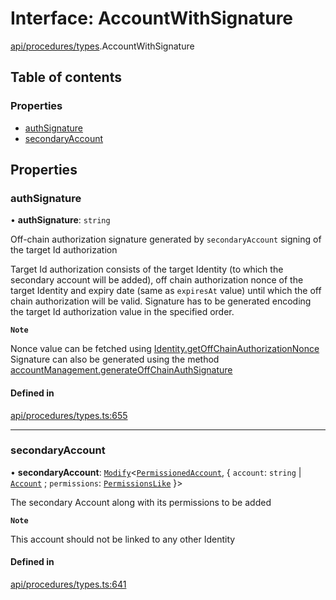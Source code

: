 # Interface: AccountWithSignature

[api/procedures/types](../wiki/api.procedures.types).AccountWithSignature

## Table of contents

### Properties

- [authSignature](../wiki/api.procedures.types.AccountWithSignature#authsignature)
- [secondaryAccount](../wiki/api.procedures.types.AccountWithSignature#secondaryaccount)

## Properties

### authSignature

• **authSignature**: `string`

Off-chain authorization signature generated by `secondaryAccount` signing of the target Id authorization

Target Id authorization consists of the target Identity (to which the secondary account will be added),
off chain authorization nonce of the target Identity and expiry date (same as `expiresAt` value) until which the off chain authorization will be valid.
Signature has to be generated encoding the target Id authorization value in the specified order.

**`Note`**

Nonce value can be fetched using [Identity.getOffChainAuthorizationNonce](../wiki/api.entities.Identity.Identity#getoffchainauthorizationnonce)
Signature can also be generated using the method [accountManagement.generateOffChainAuthSignature](../wiki/api.client.AccountManagement.AccountManagement#generateoffchainauthsignature)

#### Defined in

[api/procedures/types.ts:655](https://github.com/PolymeshAssociation/polymesh-sdk/blob/f8a937f04/src/api/procedures/types.ts#L655)

___

### secondaryAccount

• **secondaryAccount**: [`Modify`](../wiki/types.utils#modify)\<[`PermissionedAccount`](../wiki/api.entities.types.PermissionedAccount), \{ `account`: `string` \| [`Account`](../wiki/api.entities.Account.Account) ; `permissions`: [`PermissionsLike`](../wiki/api.entities.types#permissionslike)  }\>

The secondary Account along with its permissions to be added

**`Note`**

This account should not be linked to any other Identity

#### Defined in

[api/procedures/types.ts:641](https://github.com/PolymeshAssociation/polymesh-sdk/blob/f8a937f04/src/api/procedures/types.ts#L641)
